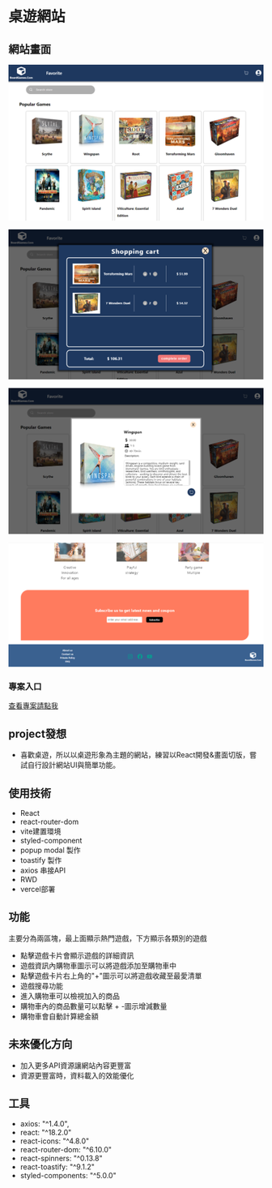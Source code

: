 # 桌遊網站

## 網站畫面
![網站畫面](https://github.com/Ai-Chen-Hsieh/boardGame/blob/main/src/assets/homePage.png)

![購物車](https://github.com/Ai-Chen-Hsieh/boardGame/blob/main/src/assets/shoppingCart.png)

![遊戲介紹](https://github.com/Ai-Chen-Hsieh/boardGame/blob/main/src/assets/gameDescription.png)

![遊戲介紹](https://github.com/Ai-Chen-Hsieh/boardGame/blob/main/src/assets/footer.png)

### 專案入口
[查看專案請點我](https://board-game-eight.vercel.app/)

## project發想
- 喜歡桌遊，所以以桌遊形象為主題的網站，練習以React開發&畫面切版，嘗試自行設計網站UI與簡單功能。

## 使用技術
 - React
 - react-router-dom
 - vite建置環境
 - styled-component
 - popup modal 製作
 - toastify 製作
 - axios 串接API
 - RWD
 - vercel部署

## 功能
主要分為兩區塊，最上面顯示熱門遊戲，下方顯示各類別的遊戲
-	點擊遊戲卡片會顯示遊戲的詳細資訊
-	遊戲資訊內購物車圖示可以將遊戲添加至購物車中
-	點擊遊戲卡片右上角的"+"圖示可以將遊戲收藏至最愛清單
-	遊戲搜尋功能
-	進入購物車可以檢視加入的商品
-	購物車內的商品數量可以點擊 + -圖示增減數量
-	購物車會自動計算總金額

## 未來優化方向
- 加入更多API資源讓網站內容更豐富
- 資源更豐富時，資料載入的效能優化


## 工具
 - axios: "^1.4.0",
 - react: "^18.2.0"
 - react-icons: "^4.8.0"
 - react-router-dom: "^6.10.0"
 - react-spinners: "^0.13.8"
 - react-toastify: "^9.1.2"
 - styled-components: "^5.0.0"
